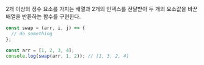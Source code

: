 2개 이상의 정수 요소를 가지는 배열과 2개의 인덱스를 전달받아 두 개의 요소값을 바꾼 배열을 반환하는 함수를 구현한다.

```jsx
const swap = (arr, i, j) => {
  // do something
};

const arr = [1, 2, 3, 4];
console.log(swap(arr, 1, 2)); // [1, 3, 2, 4]
```
